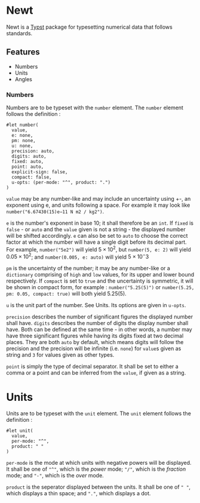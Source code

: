 # Newt
Newt is a [Typst](https://typst.app/) package for typesetting numerical data that follows standards.

## Features
- Numbers
- Units
- Angles


### Numbers
Numbers are to be typeset with the `number` element. The `number` element follows the definition :
```typ
#let number(
  value,
  e: none,
  pm: none,
  u: none,
  precision: auto,
  digits: auto,
  fixed: auto,
  point: auto, 
  explicit-sign: false,
  compact: false,
  u-opts: (per-mode: "^", product: ".")
)
```

`value` may be any number-like and may include an uncertainty using +-, an exponent using e, and units following a space. For example it may look like `number("6.67430(15)e−11 N m2 / kg2")`.

`e` is the number's exponent in base 10; it shall therefore be an `int`. If `fixed` is `false` - or `auto` and the `value` given is not a string - the displayed number will be shifted accordingly. `e` can also be set to `auto` to choose the correct factor at which the number will have a single digit before its decimal part. For example, `number("5e2")` will yield $5\times10^2$, but `number(5, e: 2)` will yield $0.05\times10^2$; and `number(0.005, e: auto)` will yield $5\times10^-3$

`pm` is the uncertainty of the number; it may be any number-like or a `dictionary` comprising of `high` and `low` values, for its upper and lower bound respectively. If `compact` is set to `true` and the uncertainty is symmetric, it will be shown in compact form, for example : `number("5.25(5)")` or `number(5.25, pm: 0.05, compact: true)` will both yield $5.25(5)$.

`u` is the unit part of the number. See Units. Its options are given in `u-opts`.

`precision` describes the number of significant figures the displayed number shall have. `digits` describes the number of digits the display number shall have. Both can be defined at the same time - in other words, a number may have three significant figures while having its digits fixed at two decimal places. They are both `auto` by default, which means digits will follow the precision and the precision will be infinite (i.e. `none`) for `value`s given as string and `3` for values given as other types.

`point` is simply the type of decimal separator. It shall be set to either a comma or a point and can be inferred from the `value`, if given as a string.

# Units
Units are to be typeset with the `unit` element. The `unit` element follows the definition :
```typ
#let unit(
  value,
  per-mode: "^",
  product: " "
)
```
`per-mode` is the mode at which units with negative powers will be displayed. It shall be one of `"^"`, which is the *power* mode; `"/"`, which is the *fraction* mode; and `"-"`, which is the *over* mode.

`product` is the seperator displayed between the units. It shall be one of `" "`, which displays a thin space; and `"."`, which displays a dot.
